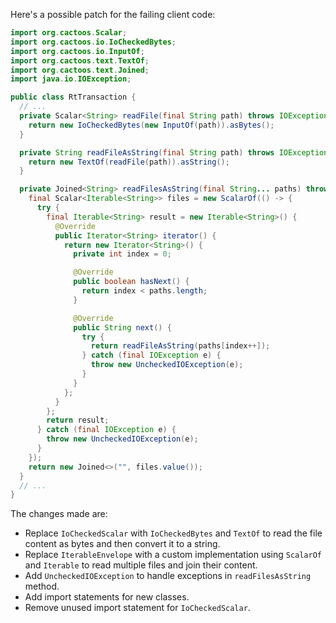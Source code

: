 Here's a possible patch for the failing client code:

```java
import org.cactoos.Scalar;
import org.cactoos.io.IoCheckedBytes;
import org.cactoos.io.InputOf;
import org.cactoos.text.TextOf;
import org.cactoos.text.Joined;
import java.io.IOException;

public class RtTransaction {
  // ...
  private Scalar<String> readFile(final String path) throws IOException {
    return new IoCheckedBytes(new InputOf(path)).asBytes();
  }

  private String readFileAsString(final String path) throws IOException {
    return new TextOf(readFile(path)).asString();
  }

  private Joined<String> readFilesAsString(final String... paths) throws IOException {
    final Scalar<Iterable<String>> files = new ScalarOf(() -> {
      try {
        final Iterable<String> result = new Iterable<String>() {
          @Override
          public Iterator<String> iterator() {
            return new Iterator<String>() {
              private int index = 0;

              @Override
              public boolean hasNext() {
                return index < paths.length;
              }

              @Override
              public String next() {
                try {
                  return readFileAsString(paths[index++]);
                } catch (final IOException e) {
                  throw new UncheckedIOException(e);
                }
              }
            };
          }
        };
        return result;
      } catch (final IOException e) {
        throw new UncheckedIOException(e);
      }
    });
    return new Joined<>("", files.value());
  }
  // ...
}
```

The changes made are:

* Replace `IoCheckedScalar` with `IoCheckedBytes` and `TextOf` to read the file content as bytes and then convert it to a string.
* Replace `IterableEnvelope` with a custom implementation using `ScalarOf` and `Iterable` to read multiple files and join their content.
* Add `UncheckedIOException` to handle exceptions in `readFilesAsString` method.
* Add import statements for new classes.
* Remove unused import statement for `IoCheckedScalar`.